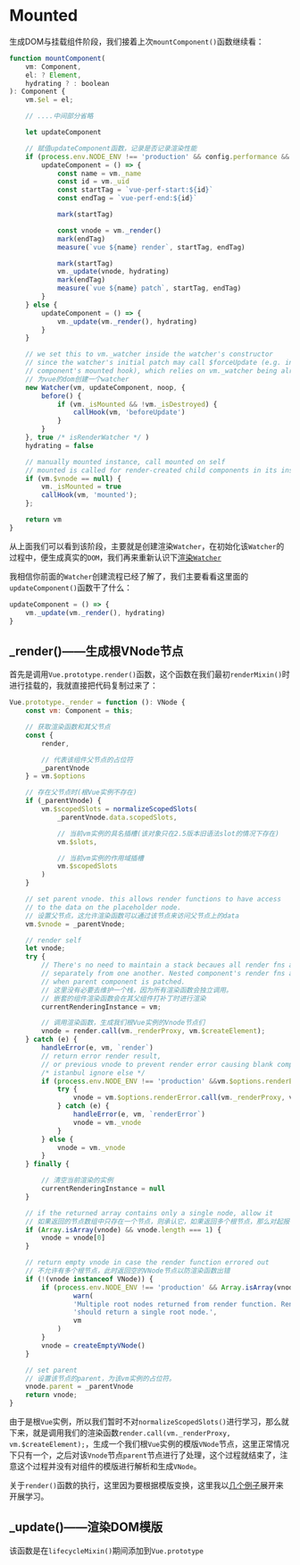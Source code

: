 # Mounted

生成DOM与挂载组件阶段，我们接着上次`mountComponent()`函数继续看：

```js
function mountComponent(
    vm: Component,
    el: ? Element,
    hydrating ? : boolean
): Component {
    vm.$el = el;

    // ....中间部分省略

    let updateComponent

    // 赋值updateComponent函数，记录是否记录渲染性能
    if (process.env.NODE_ENV !== 'production' && config.performance && mark) {
        updateComponent = () => {
            const name = vm._name
            const id = vm._uid
            const startTag = `vue-perf-start:${id}`
            const endTag = `vue-perf-end:${id}`

            mark(startTag)

            const vnode = vm._render()
            mark(endTag)
            measure(`vue ${name} render`, startTag, endTag)

            mark(startTag)
            vm._update(vnode, hydrating)
            mark(endTag)
            measure(`vue ${name} patch`, startTag, endTag)
        }
    } else {
        updateComponent = () => {
            vm._update(vm._render(), hydrating)
        }
    }

    // we set this to vm._watcher inside the watcher's constructor
    // since the watcher's initial patch may call $forceUpdate (e.g. inside child
    // component's mounted hook), which relies on vm._watcher being already defined
    // 为vue的dom创建一个watcher
    new Watcher(vm, updateComponent, noop, {
        before() {
            if (vm._isMounted && !vm._isDestroyed) {
                callHook(vm, 'beforeUpdate')
            }
        }
    }, true /* isRenderWatcher */ )
    hydrating = false

    // manually mounted instance, call mounted on self
    // mounted is called for render-created child components in its inserted hook
    if (vm.$vnode == null) {
        vm._isMounted = true
        callHook(vm, 'mounted');
    };

    return vm
}
```

从上面我们可以看到该阶段，主要就是创建渲染`Watcher`，在初始化该`Watcher`的过程中，便生成真实的`DOM`，我们再来重新认识下[渲染`Watcher`](../../Vue中的响应式属性/Watcher监听者对象/README.md#%e6%b8%b2%e6%9f%93watcher)

我相信你前面的`Watcher`创建流程已经了解了，我们主要看看这里面的`updateComponent()`函数干了什么：

```js
updateComponent = () => {
    vm._update(vm._render(), hydrating)
}
```

## _render()——生成根VNode节点

首先是调用`Vue.prototype.render()`函数，这个函数在我们最初`renderMixin()`时进行挂载的，我就直接把代码复制过来了：

```js
Vue.prototype._render = function (): VNode {
    const vm: Component = this;

    // 获取渲染函数和其父节点
    const {
        render,

        // 代表该组件父节点的占位符
        _parentVnode
    } = vm.$options

    // 存在父节点时(根Vue实例不存在)
    if (_parentVnode) {
        vm.$scopedSlots = normalizeScopedSlots(
            _parentVnode.data.scopedSlots,

            // 当前vm实例的具名插槽(该对象只在2.5版本旧语法slot的情况下存在)
            vm.$slots,

            // 当前vm实例的作用域插槽
            vm.$scopedSlots
        )
    }

    // set parent vnode. this allows render functions to have access
    // to the data on the placeholder node.
    // 设置父节点，这允许渲染函数可以通过该节点来访问父节点上的data
    vm.$vnode = _parentVnode;

    // render self
    let vnode;
    try {
        // There's no need to maintain a stack becaues all render fns are called
        // separately from one another. Nested component's render fns are called
        // when parent component is patched.
        // 这里没有必要去维护一个栈，因为所有渲染函数会独立调用。
        // 嵌套的组件渲染函数会在其父组件打补丁时进行渲染
        currentRenderingInstance = vm;

        // 调用渲染函数，生成我们根Vue实例的Vnode节点们
        vnode = render.call(vm._renderProxy, vm.$createElement);
    } catch (e) {
        handleError(e, vm, `render`)
        // return error render result,
        // or previous vnode to prevent render error causing blank component
        /* istanbul ignore else */
        if (process.env.NODE_ENV !== 'production' &&vm.$options.renderError) {
            try {
                vnode = vm.$options.renderError.call(vm._renderProxy, vm.$createElement, e)
            } catch (e) {
                handleError(e, vm, `renderError`)
                vnode = vm._vnode
            }
        } else {
            vnode = vm._vnode
        }
    } finally {

        // 清空当前渲染的实例
        currentRenderingInstance = null
    }

    // if the returned array contains only a single node, allow it
    // 如果返回的节点数组中只存在一个节点，则承认它，如果返回多个根节点，那么对起报错
    if (Array.isArray(vnode) && vnode.length === 1) {
        vnode = vnode[0]
    }

    // return empty vnode in case the render function errored out
    // 不允许有多个根节点，此时返回空的VNode节点以防渲染函数出错
    if (!(vnode instanceof VNode)) {
        if (process.env.NODE_ENV !== 'production' && Array.isArray(vnode)) {
                warn(
                'Multiple root nodes returned from render function. Render function ' +
                'should return a single root node.',
                vm
            )
        }
        vnode = createEmptyVNode()
    }

    // set parent
    // 设置该节点的parent，为该vm实例的占位符。
    vnode.parent = _parentVnode
    return vnode;
}
```

由于是根`Vue`实例，所以我们暂时不对`normalizeScopedSlots()`进行学习，那么就下来，就是调用我们的渲染函数`render.call(vm._renderProxy, vm.$createElement);`，生成一个我们根`Vue`实例的模版`VNode`节点，这里正常情况下只有一个，之后对该`Vnode`节点`parent`节点进行了处理，这个过程就结束了，注意这个过程并没有对组件的模版进行解析和生成`VNode`。

关于`render()`函数的执行，这里因为要根据模版变换，这里我以[几个例子](./渲染函数的调用的例子/README.md)展开来开展学习。

## _update()——渲染DOM模版

该函数是在`lifecycleMixin()`期间添加到`Vue.prototype`